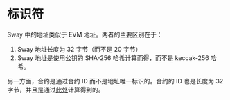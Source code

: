 # 标识符

Sway 中的地址类似于 EVM 地址。两者的主要区别在于：

1. Sway 地址长度为 32 字节（而不是 20 字节）
2. Sway 地址是使用公钥的 SHA-256 哈希计算而得，而不是 keccak-256 哈希。

另一方面，合约是通过合约 ID 而不是地址唯一标识的。合约的 ID 也是长度为 32 字节，并且是通过[此处](https://fuellabs.github.io/fuel-specs/master/protocol/id/contract)计算得到的。
